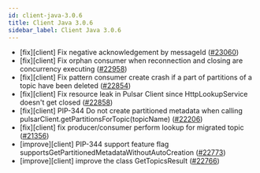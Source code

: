 ```yaml
---
id: client-java-3.0.6
title: Client Java 3.0.6
sidebar_label: Client Java 3.0.6
---
```


- [fix][client] Fix negative acknowledgement by messageId ([#23060](https://github.com/apache/pulsar/pull/23060))
- [fix][client] Fix orphan consumer when reconnection and closing are concurrency executing ([#22958](https://github.com/apache/pulsar/pull/22958))
- [fix][client] Fix pattern consumer create crash if a part of partitions of a topic have been deleted ([#22854](https://github.com/apache/pulsar/pull/22854))
- [fix][client] Fix resource leak in Pulsar Client since HttpLookupService doesn't get closed ([#22858](https://github.com/apache/pulsar/pull/22858))
- [fix][client] PIP-344 Do not create partitioned metadata when calling pulsarClient.getPartitionsForTopic(topicName) ([#22206](https://github.com/apache/pulsar/pull/22206))
- [fix][client] fix producer/consumer perform lookup for migrated topic ([#21356](https://github.com/apache/pulsar/pull/21356))
- [improve][client] PIP-344 support feature flag supportsGetPartitionedMetadataWithoutAutoCreation ([#22773](https://github.com/apache/pulsar/pull/22773))
- [improve][client] improve the class GetTopicsResult ([#22766](https://github.com/apache/pulsar/pull/22766))